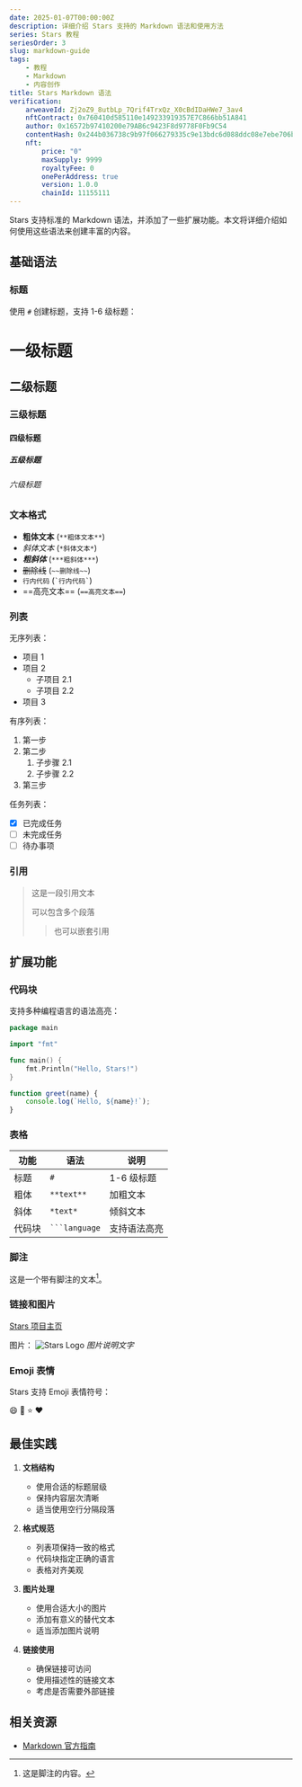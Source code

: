 ```yaml
---
date: 2025-01-07T00:00:00Z
description: 详细介绍 Stars 支持的 Markdown 语法和使用方法
series: Stars 教程
seriesOrder: 3
slug: markdown-guide
tags:
    - 教程
    - Markdown
    - 内容创作
title: Stars Markdown 语法
verification:
    arweaveId: Zj2oZ9_8utbLp_7Qrif4TrxQz_X0cBdIDaHWe7_3av4
    nftContract: 0x760410d585110e149233919357E7C866bb51A841
    author: 0x16572b97410200e79AB6c9423F8d9778F0Fb9C54
    contentHash: 0x244b036738c9b97f066279335c9e13bdc6d088ddc08e7ebe706b10a9a1ab4b8d
    nft:
        price: "0"
        maxSupply: 9999
        royaltyFee: 0
        onePerAddress: true
        version: 1.0.0
        chainId: 11155111
---
```


Stars 支持标准的 Markdown 语法，并添加了一些扩展功能。本文将详细介绍如何使用这些语法来创建丰富的内容。

## 基础语法

### 标题

使用 `#` 创建标题，支持 1-6 级标题：

# 一级标题
## 二级标题
### 三级标题
#### 四级标题
##### 五级标题
###### 六级标题

### 文本格式

- **粗体文本** (`**粗体文本**`)
- *斜体文本* (`*斜体文本*`)
- ***粗斜体*** (`***粗斜体***`)
- ~~删除线~~ (`~~删除线~~`)
- `行内代码` (`` `行内代码` ``)
- ==高亮文本== (`==高亮文本==`)

### 列表

无序列表：
- 项目 1
- 项目 2
  - 子项目 2.1
  - 子项目 2.2
- 项目 3

有序列表：
1. 第一步
2. 第二步
   1. 子步骤 2.1
   2. 子步骤 2.2
3. 第三步

任务列表：
- [x] 已完成任务
- [ ] 未完成任务
- [ ] 待办事项

### 引用

> 这是一段引用文本
> 
> 可以包含多个段落
>> 也可以嵌套引用

## 扩展功能

### 代码块

支持多种编程语言的语法高亮：

```go
package main

import "fmt"

func main() {
    fmt.Println("Hello, Stars!")
}
```

```javascript
function greet(name) {
    console.log(`Hello, ${name}!`);
}
```

### 表格

| 功能 | 语法 | 说明 |
|------|------|------|
| 标题 | `#` | 1-6 级标题 |
| 粗体 | `**text**` | 加粗文本 |
| 斜体 | `*text*` | 倾斜文本 |
| 代码块 | ` ```language ` | 支持语法高亮 |

### 脚注

这是一个带有脚注的文本[^1]。

[^1]: 这是脚注的内容。

### 链接和图片

[Stars 项目主页](https://github.com/jiangjiax/stars)

图片：
![Stars Logo](https://example.com/stars-logo.png)
*图片说明文字*

### Emoji 表情

Stars 支持 Emoji 表情符号：

:smile: :rocket: :star: :heart:

## 最佳实践

1. **文档结构**
   - 使用合适的标题层级
   - 保持内容层次清晰
   - 适当使用空行分隔段落

2. **格式规范**
   - 列表项保持一致的格式
   - 代码块指定正确的语言
   - 表格对齐美观

3. **图片处理**
   - 使用合适大小的图片
   - 添加有意义的替代文本
   - 适当添加图片说明

4. **链接使用**
   - 确保链接可访问
   - 使用描述性的链接文本
   - 考虑是否需要外部链接

## 相关资源

- [Markdown 官方指南](https://markdown.com.cn)

